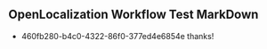 ## OpenLocalization Workflow Test MarkDown
* 460fb280-b4c0-4322-86f0-377ed4e6854e thanks!

<!--HONumber=Jul16_HO4-->


